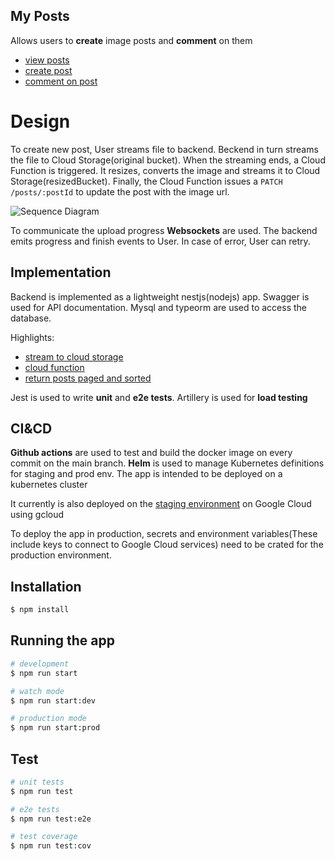 ## My Posts

Allows users to **create** image posts and **comment** on them

- [view posts](https://my-posts-vve6y6x2ka-as.a.run.app/api#/Posts%20and%20Comments/PostsController_findAll)
- [create post](https://my-posts-vve6y6x2ka-as.a.run.app/api#/Posts%20and%20Comments/PostsController_create)
- [comment on post](https://my-posts-vve6y6x2ka-as.a.run.app/api#/Posts%20and%20Comments/PostsController_createComment)

# Design

To create new post, User streams file to backend. Beckend in turn streams the file to Cloud Storage(original bucket).
When the streaming ends, a Cloud Function is triggered. It resizes, converts the image and streams it
to Cloud Storage(resizedBucket). Finally, the Cloud Function issues a `PATCH /posts/:postId` to update the post with the
image url.

![Sequence Diagram](https://storage.googleapis.com/post-images-trainspotter/image-upload.png)

To communicate the upload progress **Websockets** are used. The backend emits progress and finish events to User. In
case of
error, User can retry.

## Implementation

Backend is implemented as a lightweight nestjs(nodejs) app. Swagger is used for API documentation. Mysql and typeorm are
used to access the database.

Highlights:

- [stream to cloud storage](https://github.com/mali-13/my-posts/blob/main/src/cloud-storage/cloud-storage.service.ts)
- [cloud function](https://github.com/mali-13/my-posts/blob/main/src/cloud-function/index.js)
- [return posts paged and sorted](https://github.com/mali-13/my-posts/blob/52461ad3744d16314fcb2ce0afae3956a0dd6014/src/posts/posts.service.ts#L32)

Jest is used to write **unit** and **e2e tests**. Artillery is used for **load testing**

## CI&CD

**Github actions** are used to test and build the docker image on every commit on the main branch.
**Helm** is used to manage Kubernetes definitions for staging and prod env. The app is intended to be deployed on a
kubernetes cluster

It currently is also deployed on
the [staging environment](https://my-posts-app-uewemfrpsa-uw.a.run.app/api#/Posts%20and%20Comments/PostsController_findAll)
on Google Cloud using gcloud

To deploy the app in production, secrets and environment variables(These include keys to connect to Google Cloud
services) need to be crated for the production environment.

## Installation

```bash
$ npm install
```

## Running the app

```bash
# development
$ npm run start

# watch mode
$ npm run start:dev

# production mode
$ npm run start:prod
```

## Test

```bash
# unit tests
$ npm run test

# e2e tests
$ npm run test:e2e

# test coverage
$ npm run test:cov
```
